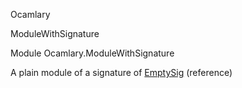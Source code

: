 Ocamlary

ModuleWithSignature

Module Ocamlary.ModuleWithSignature

A plain module of a signature of [EmptySig](Ocamlary.module-type-EmptySig.md) (reference)